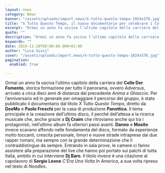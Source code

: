```yaml
---
layout: news
category: News
banner: "/assets/uploads/import.news/X-tutto-questo-tempo-1024x576.jpg"
title: "X Tutto Questo Tempo, il nuovo documentario per celebrare i Colle Der Fomento ed il loro Adversus"
excerpt: "Ormai un anno fa usciva l’ultimo capitolo della carriera del Colle Der Fomento, storica formazione per tutto il panorama, ovvero Adversus, arrivato a circa dieci anni di distanza dal precedente Anima e Ghiaccio. Per l’anniversario ed in generale per omaggiare il percorso del gruppo, è stato pubblicato il documentario dal titolo X Tutto Questo Tempo, [&hellip"
quote: ""
description: "Ormai un anno fa usciva l’ultimo capitolo della carriera del Colle Der Fomento, storica formazione per tutto il panorama, ovvero Adversus, arrivato a circa dieci anni di distanza dal precedente Anima e Ghiaccio. Per l’anniversario ed in generale per omaggiare il percorso del gruppo, è stato pubblicato il documentario dal titolo X Tutto Questo Tempo, [&hellip"
keywords: ""
date: 2019-11-20T00:00:00.000+01:00
author: "Luca Gissi"
cover: "/assets/uploads/import.news/X-tutto-questo-tempo-1024x576.jpg"
pagination:
  enabled: true

---
```


Ormai un anno fa usciva l’ultimo capitolo della carriera del **Colle Der Fomento**, storica formazione per tutto il panorama, ovvero _Adversus_, arrivato a circa dieci anni di distanza dal precedente _Anima e Ghiaccio_. Per l’anniversario ed in generale per omaggiare il percorso del gruppo, è stato pubblicato il documentario dal titolo _X Tutto Questo Tempo_, diretto da **DeeMo** e **Paolo Freschi** per la casa di produzione **Panottica**. Il tema principale è la creazione dell’ultimo disco, il perché dell’attesa e la ricerca musicale che, anche grazie a **Dj Craim** che ritroviamo anche qui tra i protagonisti, nell’ultimo album fa ulteriori passi avanti. **Danno** e **Masito** invece scavano affondo nelle fondamenta del disco, formato da esperienze molto toccanti, crescita personale, timori e nuove strade intraprese dai due rapper romani, ma sempre con la grande determinazione che li contraddistingue da sempre. Entrando in sala prove, le camere ci fanno assistere alla preparazione del live che hanno poi portato sui palchi di tutta Italia, ambito in cui interviene **Dj Baro**. Il titolo invece è una citazione al capolavoro di **Sergio Leone** _C’Era Una Volta In America_, a sua volta ripreso nel testo di _Noodles_.